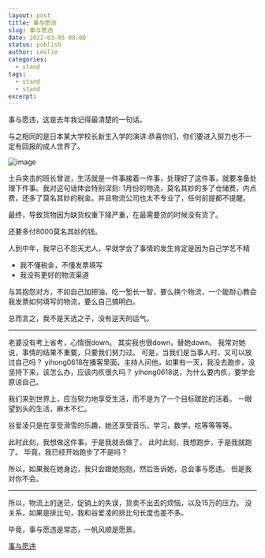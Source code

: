```yaml
---
layout: post
title: 事与愿违
slug: 事与愿违
date: 2022-03-05 08:00
status: publish
author: Leslie
categories: 
  - stand 
tags:
  - stand 
  - stand 
excerpt: 
---
```


事与愿违，这是去年我记得最清楚的一句话。

与之相同的是日本某大学校长新生入学的演讲:恭喜你们，你们要进入努力也不一定有回报的成人世界了。

![image](https://user-images.githubusercontent.com/81410185/156892302-9e2acee6-6910-40ce-8d1b-bc8151058b07.jpeg)

士兵突击的班长曾说，生活就是一件事接着一件事，处理好了这件事，就要准备处理下件事。我对这句话体会特别深刻:
1月份的物流，莫名其妙的多了仓储费，内点费，还多了莫名其妙的税金。并且物流公司也太不专业了，任何前提都不提醒。

最终，导致货物因为缺货权重下降严重，在最需要货的时候没有货了。

还要多付8000莫名其妙的钱。

人到中年，我早已不怨天尤人，早就学会了事情的发生肯定是因为自己学艺不精
- 我不懂税金，不懂发票填写
- 我没有更好的物流渠道

与其抱怨对方，不如自己加把油，吃一堑长一智，要么换个物流，一个能耐心教会我发票如何填写的物流，要么自己搞明白。

总而言之，我不是天选之子，没有逆天的运气。

---

老婆没有考上省考，心情很down。
其实我也很down，替她down。
我常对她说，事情的结果不重要，只要我们努力过。
可是，当我们是当事人时，又可以放过自己吗？
yihong0618在播客里面，主持人问他，如果有一天，我没去跑步，没坚持下来，该怎么办，应该内疚很久吗？
yihong0618说，为什么要内疚，要学会原谅自己。


我们来到世界上，应当努力地享受生活，而不是为了一个目标蹉跎的活着。
一眼望到头的生活，麻木不仁。

谷爱凌只是在享受滑雪的乐趣，她还享受音乐，学习，数学，吃等等等等。

此时此刻，我想做这件事，于是我就去做了。
此时此刻，我想跑步，于是我就跑了。
毕竟，我已经开始跑步了不是吗？

所以，如果我在她身边，我只会跟她抱抱，然后告诉她，总会事与愿违。
但是我对你不会。

---


所以，物流上的迷茫，促销上的失误，货卖不出去的烦恼，以及15万的压力。
没关系，如果是排比句，我和谷爱凌的排比句长度也差不多。

毕竟，事与愿违是常态，一帆风顺是愿景。

[事与愿违](https://github.com/lesnolie/Marverick/issues/3)

